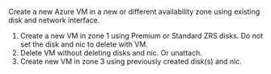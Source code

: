 Create a new Azure VM in a new or different availability zone using existing disk and network interface.

1. Create a new VM in zone 1 using Premium or Standard ZRS disks.  Do not set the disk and nic to delete with VM. 
2. Delete VM without deleting disks and nic.  Or unattach.
3. Create new VM in zone 3 using previously created disk(s) and nic.

